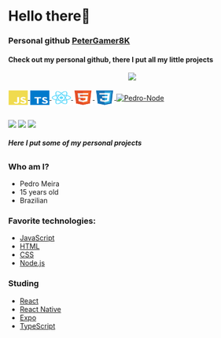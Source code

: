 # Hello there👋

### Personal github [PeterGamer8K](https://github.com/PeterGamer8K)

#### Check out my personal github, there I put all my little projects


<div align="center">
  <a href="https://github.com/pedromeira220">
  <img height="180em" src="https://github-readme-stats.vercel.app/api?username=pedromeira220&show_icons=true&theme=dark&include_all_commits=true&count_private=true"/>
 
  
</div>
<div style="display: inline_block"><br>
  <img align="center" alt="Pedro-Js" height="30" width="40" src="https://raw.githubusercontent.com/devicons/devicon/master/icons/javascript/javascript-plain.svg">
  <img align="center" alt="Pedro-Ts" height="30" width="40" src="https://raw.githubusercontent.com/devicons/devicon/master/icons/typescript/typescript-plain.svg">
  <img align="center" alt="Pedro-React" height="30" width="40" src="https://raw.githubusercontent.com/devicons/devicon/master/icons/react/react-original.svg">
  <img align="center" alt="Pedro-HTML" height="30" width="40" src="https://raw.githubusercontent.com/devicons/devicon/master/icons/html5/html5-original.svg">
  <img align="center" alt="Pedro-CSS" height="30" width="40" src="https://raw.githubusercontent.com/devicons/devicon/master/icons/css3/css3-original.svg" />   
<img align="center" alt="Pedro-Node" height="30" width="40" src="https://cdn.jsdelivr.net/gh/devicons/devicon/icons/nodejs/nodejs-original.svg" 
          
  
</div>
  
##  

  <div> 
  
  <a href="https://instagram.com/pedromeira220" target="_blank"><img src="https://img.shields.io/badge/-Instagram-%23E4405F?style=for-the-badge&logo=instagram&logoColor=white" target="_blank"></a>
  <a href="https://www.linkedin.com/in/pedro-meira220/" target="_blank"><img src="https://img.shields.io/badge/-LinkedIn-%230077B5?style=for-the-badge&logo=linkedin&logoColor=white" target="_blank"></a> 
    <a href="https://www.github.com/PeterGamer8K" target="_blank"><img src="https://img.shields.io/badge/-github-%230077B5?style=for-the-badge&logo=github&logoColor=white" target="_blank"></a> 
 
  
</div>
  

##### Here I put some of my personal projects
  
##
### Who am I?
- Pedro Meira 
- 15 years old
- Brazilian
  

### Favorite technologies:
- [JavaScript](https://developer.mozilla.org/en/docs/Web/JavaScript)
- [HTML](https://developer.mozilla.org/en/docs/Web/HTML)
- [CSS](https://developer.mozilla.org/en/docs/Web/CSS)
- [Node.js](https://nodejs.org/en/)



### Studing

- [React](https://reactjs.org)
- [React Native](https://reactnative.dev/)
- [Expo](https://expo.io/)
- [TypeScript](https://reactjs.org)

  
  
<!--
**PeterGamer8K/PeterGamer8K** is a ✨ _special_ ✨ repository because its `README.md` (this file) appears on your GitHub profile.

Here are some ideas to get you started:

- 🔭 I’m currently working on ...
- 🌱 I’m currently learning ...
- 👯 I’m looking to collaborate on ...
- 🤔 I’m looking for help with ...
- 💬 Ask me about ...
- 📫 How to reach me: ...
- 😄 Pronouns: ...
- ⚡ Fun fact: ...
-->
